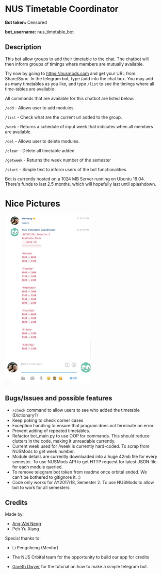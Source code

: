 # NUS Timetable Coordinator

**Bot token:** Censored

**bot_username:** nus_timetable_bot

## Description

This bot allow groups to add their timetable to the chat. The chatbot will then inform groups of timings where members are mutually available.

Try now by going to https://nusmods.com and get your URL from Share/Sync. In the telegram bot, type /add <URL> into the chat box. You may add as many timetables as you like, and type `/list` to see the timings where all time-tables are available

All commands that are available for this chatbot are listed below:

`/add` - Allows user to add modules.

`/list` - Check what are the current url added to the group.

`/week` - Returns a schedule of input week that indicates when all members are available.

`/del` - Allows user to delete modules.

`/clear` - Delete all timetable added

`/getweek` - Returns the week number of the semester

`/start` - Simple text to inform users of the bot functionalities.

Bot is currently hosted on a 1024 MB Server running on Ubuntu 18.04. There's funds to last 2.5 months, which will hopefully last until splashdown.



# Nice Pictures

![alt text](./images/screenshot1.png "Logo Title Text 1")

## Bugs/Issues and possible features

- `/check` command to allow users to see who added the timetable (Dictionary?)
- Keep poking to check corner cases
- Exception handling to ensure that program does not terminate on error.
- Prevent adding of repeated timetables.
- Refactor bot_main.py to use OOP for commands. This should reduce clutters in the code, making it unreadable currently.
- Current week used for /week is currently hard-coded. To scrap from NUSMods to get week number.
- Module details are currently downloaded into a huge 42mb file for every semester. To use NUSMods API to get HTTP request for latest JSON file for each module queried.
- To remove telegram bot token from readme once orbital ended. We can't be bothered to gitignore it. :)
- Code only works for AY2017/18, Semester 2. To use NUSMods to allow bot to work for all semesters.



## Credits

Made by:

- [Ang Wei Neng](weineng.io)
- Peh Yu Xiang

Special thanks to:

- Li Pengcheng (Mentor)
- The NUS Orbital team for the opportunity to build our app for credits

- [Gareth Dwyer](https://www.codementor.io/garethdwyer/building-a-telegram-bot-using-python-part-1-goi5fncay) for the tutorial on how to make a simple telegram bot.
